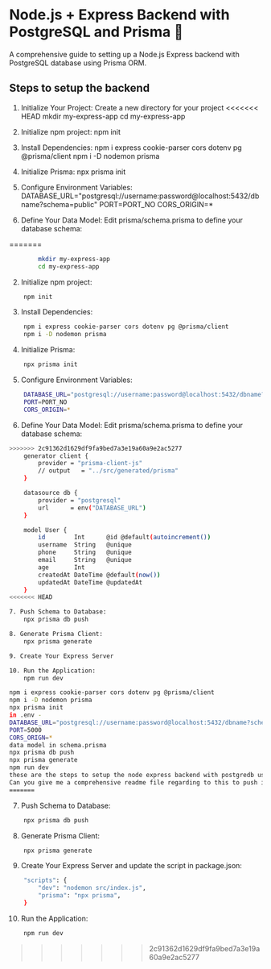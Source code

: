 # Node.js + Express Backend with PostgreSQL and Prisma 🚀

A comprehensive guide to setting up a Node.js Express backend with PostgreSQL database using Prisma ORM.

## Steps to setup the backend

1. Initialize Your Project:
    Create a new directory for your project
<<<<<<< HEAD
        mkdir my-express-app
        cd my-express-app

2. Initialize npm project:
    npm init

3. Install Dependencies:
    npm i express cookie-parser cors dotenv pg @prisma/client
    npm i -D nodemon prisma

4. Initialize Prisma:
    npx prisma init

5. Configure Environment Variables:
    DATABASE_URL="postgresql://username:password@localhost:5432/dbname?schema=public"
    PORT=PORT_NO
    CORS_ORIGIN=*        

6. Define Your Data Model:
    Edit prisma/schema.prisma to define your database schema:

=======
```bash    
        mkdir my-express-app
        cd my-express-app
```        

2. Initialize npm project:
```bash
    npm init
```

3. Install Dependencies:
```bash
    npm i express cookie-parser cors dotenv pg @prisma/client
    npm i -D nodemon prisma
```    

4. Initialize Prisma:
```bash
    npx prisma init
```

5. Configure Environment Variables:
```bash
    DATABASE_URL="postgresql://username:password@localhost:5432/dbname?schema=public"
    PORT=PORT_NO
    CORS_ORIGIN=*        
```

6. Define Your Data Model:
    Edit prisma/schema.prisma to define your database schema:
```bash
>>>>>>> 2c91362d1629df9fa9bed7a3e19a60a9e2ac5277
    generator client {
        provider = "prisma-client-js"
        // output   = "../src/generated/prisma"
    }

    datasource db {
        provider = "postgresql"
        url      = env("DATABASE_URL")
    }

    model User {
        id        Int      @id @default(autoincrement())
        username  String   @unique
        phone     String   @unique
        email     String   @unique
        age       Int       
        createdAt DateTime @default(now())
        updatedAt DateTime @updatedAt
    }
<<<<<<< HEAD

7. Push Schema to Database:
    npx prisma db push

8. Generate Prisma Client:
    npx prisma generate 

9. Create Your Express Server

10. Run the Application:
    npm run dev

npm i express cookie-parser cors dotenv pg @prisma/client
npm i -D nodemon prisma
npx prisma init
in .env -
DATABASE_URL="postgresql://username:password@localhost:5432/dbname?schema=public"
PORT=5000
CORS_ORIGN=*
data model in schema.prisma
npx prisma db push
npx prisma generate
npm run dev
these are the steps to setup the node express backend with postgredb using prisma. 
Can you give me a comprehensive readme file regarding to this to push in git  
=======
```

7. Push Schema to Database:
```bash
    npx prisma db push
```

8. Generate Prisma Client:
```bash
    npx prisma generate 
```

9. Create Your Express Server and update the script in package.json:
```bash
    "scripts": {
        "dev": "nodemon src/index.js",
        "prisma": "npx prisma",
    }
```

10. Run the Application:
```bash
    npm run dev
```
>>>>>>> 2c91362d1629df9fa9bed7a3e19a60a9e2ac5277
